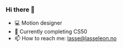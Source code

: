 ### Hi there 👋

- 💻 Motion designer
- 🌱 Currently completing CS50
- 📫 How to reach me: lasse@lasseleon.no
<!--
**leolasse/leolasse** is a ✨ _special_ ✨ repository because its `README.md` (this file) appears on your GitHub profile.

Here are some ideas to get you started:

- 🔭 I’m currently working on ...
- 🌱 I’m currently learning ...
- 👯 I’m looking to collaborate on ...
- 🤔 I’m looking for help with ...

